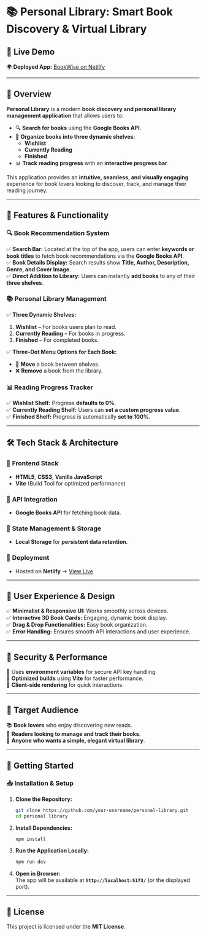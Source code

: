 # 📚 **Personal Library: Smart Book Discovery & Virtual Library**  

## 🚀 **Live Demo**  
🌍 **Deployed App:** [BookWise on Netlify](https://your-netlify-url.netlify.app)  

---

## 🚀 **Overview**  
**Personal Library** is a modern **book discovery and personal library management application** that allows users to:  
- 🔍 **Search for books** using the **Google Books API**.  
- 📖 **Organize books into three dynamic shelves**:  
  - **Wishlist**  
  - **Currently Reading**  
  - **Finished**  
- 📊 **Track reading progress** with an **interactive progress bar**.  

This application provides an **intuitive, seamless, and visually engaging** experience for book lovers looking to discover, track, and manage their reading journey.  

---

## 🎯 **Features & Functionality**  

### 🔍 **Book Recommendation System**  
✅ **Search Bar:** Located at the top of the app, users can enter **keywords or book titles** to fetch book recommendations via the **Google Books API**.  
✅ **Book Details Display:** Search results show **Title, Author, Description, Genre, and Cover Image**.  
✅ **Direct Addition to Library:** Users can instantly **add books** to any of their **three shelves**.  

### 📚 **Personal Library Management**  
✅ **Three Dynamic Shelves:**  
1. **Wishlist** – For books users plan to read.  
2. **Currently Reading** – For books in progress.  
3. **Finished** – For completed books.  

✅ **Three-Dot Menu Options for Each Book:**  
- 📌 **Move** a book between shelves.  
- ❌ **Remove** a book from the library.  

### 📊 **Reading Progress Tracker**  
✅ **Wishlist Shelf:** Progress **defaults to 0%**.  
✅ **Currently Reading Shelf:** Users can **set a custom progress value**.  
✅ **Finished Shelf:** Progress is automatically **set to 100%**.  

---

## 🛠 **Tech Stack & Architecture**  

### 🔹 **Frontend Stack**  
- **HTML5**, **CSS3**, **Vanilla JavaScript**  
- **Vite** (Build Tool for optimized performance)  

### 🔹 **API Integration**  
- **Google Books API** for fetching book data.  

### 🔹 **State Management & Storage**  
- **Local Storage** for **persistent data retention**.  

### 🔹 **Deployment**  
- Hosted on **Netlify** → [View Live](https://your-netlify-url.netlify.app)  

---

## 🎨 **User Experience & Design**  
✅ **Minimalist & Responsive UI:** Works smoothly across devices.  
✅ **Interactive 3D Book Cards:** Engaging, dynamic book display.  
✅ **Drag & Drop Functionalities:** Easy book organization.  
✅ **Error Handling:** Ensures smooth API interactions and user experience.  

---

## 🔐 **Security & Performance**  
🔹 Uses **environment variables** for secure API key handling.  
🔹 **Optimized builds** using **Vite** for faster performance.  
🔹 **Client-side rendering** for quick interactions.  

---

## 🎯 **Target Audience**  
📚 **Book lovers** who enjoy discovering new reads.  
📖 **Readers looking to manage and track their books**.  
📝 **Anyone who wants a simple, elegant virtual library**.  

---

## 🚀 **Getting Started**  

### 📥 **Installation & Setup**  

1. **Clone the Repository:**  
   ```sh
   git clone https://github.com/your-username/personal-library.git
   cd personal library
   ```

2. **Install Dependencies:**  
   ```sh
   npm install
   ```

3. **Run the Application Locally:**  
   ```sh
   npm run dev
   ```

4. **Open in Browser:**  
   The app will be available at **`http://localhost:5173/`** (or the displayed port).  

---

## 📜 **License**  
This project is licensed under the **MIT License**.  

